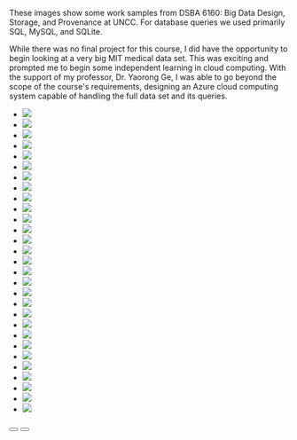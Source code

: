 These images show some work samples from DSBA 6160: Big Data Design, Storage, and Provenance at UNCC. For database queries we used primarily SQL, MySQL, and SQLite.

While there was no final project for this course, I did have the opportunity to begin looking at a very big MIT medical data set. This was exciting and prompted me to begin some independent learning in cloud computing. With the support of my professor, Dr. Yaorong Ge, I was able to go beyond the scope of the course's requirements, designing an Azure cloud computing system capable of handling the full data set and its queries.

   <section style="position:relative">
      <div class="blogGlide fullHeight gliderMargin">
        <div class="glide__track" data-glide-el="track">
          <ul class="glide__slides">
            <li class="glide__slide">
              <img src="../assets/img/theme/6160SQLexamples_Page_01.png">
            </li>
            <li class="glide__slide">
              <img src="../assets/img/theme/6160SQLexamples_Page_02.png">
            </li>
            <li class="glide__slide">
              <img src="../assets/img/theme/6160SQLexamples_Page_03.png">
            </li>
            <li class="glide__slide">
              <img src="../assets/img/theme/6160SQLexamples_Page_04.png">
            </li>
            <li class="glide__slide">
              <img src="../assets/img/theme/6160SQLexamples_Page_05.png">
            </li>
             <li class="glide__slide">
              <img src="../assets/img/theme/6160SQLexamples_Page_06.png">
            </li><li class="glide__slide">
              <img src="../assets/img/theme/6160SQLexamples_Page_07.png">
            </li><li class="glide__slide">
              <img src="../assets/img/theme/6160SQLexamples_Page_08.png">
            </li><li class="glide__slide">
              <img src="../assets/img/theme/6160SQLexamples_Page_09.png">
            </li><li class="glide__slide">
              <img src="../assets/img/theme/6160SQLexamples_Page_10.png">
            </li><li class="glide__slide">
              <img src="../assets/img/theme/6160SQLexamples_Page_11.png">
            </li><li class="glide__slide">
              <img src="../assets/img/theme/6160SQLexamples_Page_12.png">
            </li><li class="glide__slide">
              <img src="../assets/img/theme/6160SQLexamples_Page_13.png">
            </li><li class="glide__slide">
              <img src="../assets/img/theme/6160SQLexamples_Page_14.png">
            </li><li class="glide__slide">
              <img src="../assets/img/theme/6160SQLexamples_Page_15.png">
            </li><li class="glide__slide">
              <img src="../assets/img/theme/6160SQLexamples_Page_16.png">
            </li><li class="glide__slide">
              <img src="../assets/img/theme/6160SQLexamples_Page_17.png">
            </li><li class="glide__slide">
              <img src="../assets/img/theme/6160SQLexamples_Page_18.png">
            </li><li class="glide__slide">
              <img src="../assets/img/theme/6160SQLexamples_Page_19.png">
            </li><li class="glide__slide">
              <img src="../assets/img/theme/6160SQLexamples_Page_20.png">
            </li><li class="glide__slide">
              <img src="../assets/img/theme/6160SQLexamples_Page_21.png">
            </li><li class="glide__slide">
              <img src="../assets/img/theme/6160SQLexamples_Page_22.png">
            </li><li class="glide__slide">
              <img src="../assets/img/theme/6160SQLexamples_Page_23.png">
            </li><li class="glide__slide">
              <img src="../assets/img/theme/6160SQLexamples_Page_24.png">
            </li><li class="glide__slide">
              <img src="../assets/img/theme/6160SQLexamples_Page_25.png">
            </li><li class="glide__slide">
              <img src="../assets/img/theme/6160SQLexamples_Page_26.png">
            </li><li class="glide__slide">
              <img src="../assets/img/theme/6160SQLexamples_Page_27.png">
            </li><li class="glide__slide">
              <img src="../assets/img/theme/6160SQLexamples_Page_28.png">
            </li><li class="glide__slide">
              <img src="../assets/img/theme/6160SQLexamples_Page_29.png">
            </li>
          </ul>
        </div>
        <div class="glide__arrows d-flex justify-content-center mt-4 position-static" data-glide-el="controls">
          <button class="glide__arrow text-default position-static" data-glide-dir="<"><i class="ni ni-bold-left"></i></button>
          <button class="glide__arrow text-default position-static" data-glide-dir=">"><i class="ni ni-bold-right"></i></button>
        </div>
      </div>
    </section>
